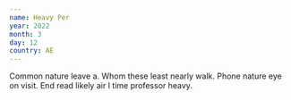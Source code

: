 ```yaml
---
name: Heavy Per
year: 2022
month: 3
day: 12
country: AE
---
```

Common nature leave a. Whom these least nearly walk. Phone nature eye on visit. End read likely air I time professor heavy.